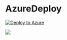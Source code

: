 # AzureDeploy
[![Deploy to Azure](https://azuredeploy.net/deploybutton.png)](https://azuredeploy.net/)

<a href="https://azuredeploy.net/" target="_blank">
    <img src="https://azuredeploy.net/deploybutton.png"/>
</a>
